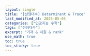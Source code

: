 ```yaml
---
layout: single
title: "[선형대수] Determinant & Trace"
last_modified_at: 2025-05-05
categories: ["인공지능 수학"]
tags: ["선형대수"]
excerpt: "기저 & 차원 & rank"
use_math: true
toc: true
toc_sticky: true
---
```

